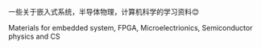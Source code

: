 一些关于嵌入式系统，半导体物理，计算机科学的学习资料😊

Materials for embedded system, FPGA, Microelectrionics, Semiconductor physics and CS
